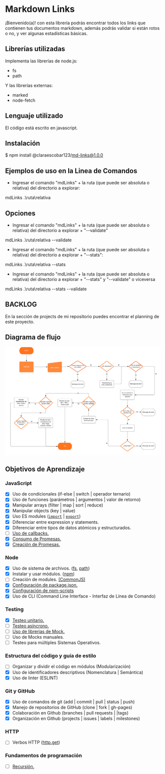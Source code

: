 # Markdown Links
¡Bienvenido(a)! con esta librería podrás encontrar todos los links que contienen tus documentos markdown, además podrás validar si están rotos o no, y ver algunas estadísticas básicas.

## Librerías utilizadas

Implementa las librerías de node.js:

* fs
* path

Y las librerías externas:

* marked
* node-fetch

## Lenguaje utilizado

El código está escrito en javascript.

## Instalación

$ npm install @claraescobar123/md-links@1.0.0

## Ejemplos de uso en la Linea de Comandos

* Ingresar el comando "mdLinks" + la ruta (que puede ser absoluta o relativa) del directorio a explorar:

mdLinks  .\ruta\relativa 

## Opciones

* Ingresar el comando "mdLinks" + la ruta (que puede ser absoluta o relativa) del directorio a explorar + "--validate"

mdLinks  .\ruta\relativa --validate

* Ingresar el comando "mdLinks" + la ruta (que puede ser absoluta o relativa) del directorio a explorar + "--stats":

mdLinks  .\ruta\relativa --stats

* Ingresar el comando "mdLinks" + la ruta (que puede ser absoluta o relativa) del directorio a explorar + "--stats" y "--validate" o viceversa

mdLinks  .\ruta\relativa --stats --validate

## BACKLOG

En la sección de projects de mi repositorio puedes encontrar el planning de este proyecto.

## Diagrama de flujo

![alt text](https://raw.githubusercontent.com/Claraescobar123/bog001-md-links/master/lib/Diagrama%20de%20flujo%20-%20mdLinksFinal.png)


## Objetivos de Aprendizaje

### JavaScript

* [x] Uso de condicionales (if-else | switch | operador ternario)
* [x] Uso de funciones (parámetros | argumentos | valor de retorno)
* [x] Manipular arrays (filter | map | sort | reduce)
* [x] Manipular objects (key | value)
* [x] Uso ES modules ([`import`](https://developer.mozilla.org/en-US/docs/Web/JavaScript/Reference/Statements/import)
| [`export`](https://developer.mozilla.org/en-US/docs/Web/JavaScript/Reference/Statements/export))
* [x] Diferenciar entre expression y statements.
* [x] Diferenciar entre tipos de datos atómicos y estructurados.
* [ ] [Uso de callbacks.](https://developer.mozilla.org/es/docs/Glossary/Callback_function)
* [x] [Consumo de Promesas.](https://scotch.io/tutorials/javascript-promises-for-dummies#toc-consuming-promises)
* [x] [Creación de Promesas.](https://www.freecodecamp.org/news/how-to-write-a-javascript-promise-4ed8d44292b8/)

### Node

* [x] Uso de sistema de archivos. ([fs](https://nodejs.org/api/fs.html), [path](https://nodejs.org/api/path.html))
* [x] Instalar y usar módulos. ([npm](https://www.npmjs.com/))
* [ ] Creación de modules. [(CommonJS)](https://nodejs.org/docs/latest-v0.10.x/api/modules.html)
* [x] [Configuración de package.json.](https://docs.npmjs.com/files/package.json)
* [x] [Configuración de npm-scripts](https://docs.npmjs.com/misc/scripts)
* [x] Uso de CLI (Command Line Interface - Interfaz de Línea de Comando)

### Testing

* [x] [Testeo unitario.](https://jestjs.io/docs/es-ES/getting-started)
* [ ] [Testeo asíncrono.](https://jestjs.io/docs/es-ES/asynchronous)
* [ ] [Uso de librerias de Mock.](https://jestjs.io/docs/es-ES/manual-mocks)
* [ ] Uso de Mocks manuales.
* [ ] Testeo para múltiples Sistemas Operativos.

### Estructura del código y guía de estilo

* [ ] Organizar y dividir el código en módulos (Modularización)
* [x] Uso de identificadores descriptivos (Nomenclatura | Semántica)
* [x] Uso de linter (ESLINT)

### Git y GitHub

* [x] Uso de comandos de git (add | commit | pull | status | push)
* [x] Manejo de repositorios de GitHub (clone | fork | gh-pages)
* [x] Colaboración en Github (branches | pull requests | |tags)
* [x] Organización en Github (projects | issues | labels | milestones)

### HTTP

* [ ] Verbos HTTP ([http.get](https://nodejs.org/api/http.html#http_http_get_options_callback))

### Fundamentos de programación

* [ ] [Recursión.](https://www.youtube.com/watch?v=lPPgY3HLlhQ)
